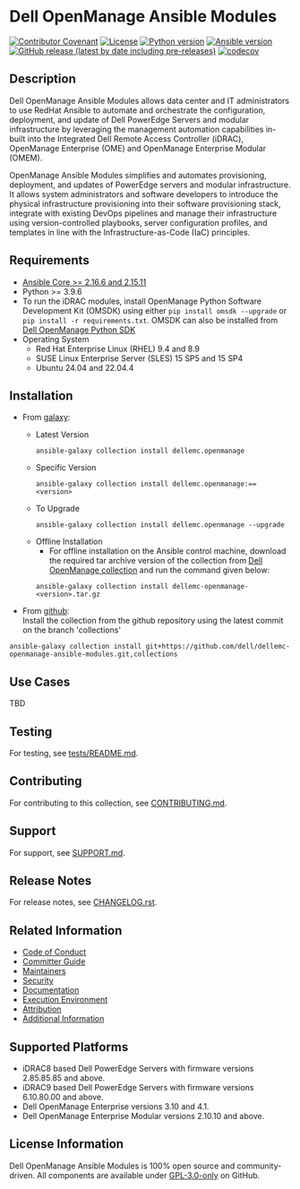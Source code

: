 # Dell OpenManage Ansible Modules

[![Contributor Covenant](https://img.shields.io/badge/Contributor%20Covenant-v2.1%20adopted-ff69b4.svg)](https://github.com/dell/dellemc-openmanage-ansible-modules/blob/collections/docs/CODE_OF_CONDUCT.md)
[![License](https://img.shields.io/github/license/dell/dellemc-openmanage-ansible-modules)](https://github.com/dell/dellemc-openmanage-ansible-modules/blob/collections/LICENSE)
[![Python version](https://img.shields.io/badge/python-3.9.6+-blue.svg)](https://www.python.org/downloads/)
[![Ansible version](https://img.shields.io/badge/ansible-2.15.6+-blue.svg)](https://pypi.org/project/ansible/)
[![GitHub release (latest by date including pre-releases)](https://img.shields.io/github/v/release/dell/dellemc-openmanage-ansible-modules?include_prereleases&label=latest&style=flat-square)](https://github.com/dell/dellemc-openmanage-ansible-modules/releases)
[![codecov](https://codecov.io/gh/dell/dellemc-openmanage-ansible-modules/branch/collections/graph/badge.svg)](https://app.codecov.io/gh/dell/dellemc-openmanage-ansible-modules)

## Description

Dell OpenManage Ansible Modules allows data center and IT administrators to use RedHat Ansible to automate and orchestrate the configuration, deployment, and update of Dell PowerEdge Servers and modular infrastructure by leveraging the management automation capabilities in-built into the Integrated Dell Remote Access Controller (iDRAC), OpenManage Enterprise (OME) and OpenManage Enterprise Modular (OMEM).

OpenManage Ansible Modules simplifies and automates provisioning, deployment, and updates of PowerEdge servers and modular infrastructure. It allows system administrators and software developers to introduce the physical infrastructure provisioning into their software provisioning stack, integrate with existing DevOps pipelines and manage their infrastructure using version-controlled playbooks, server configuration profiles, and templates in line with the Infrastructure-as-Code (IaC) principles.

## Requirements

  * [Ansible Core >= 2.16.6 and 2.15.11](https://github.com/ansible/ansible)
  * Python >= 3.9.6
  * To run the iDRAC modules, install OpenManage Python Software Development Kit (OMSDK) 
  using either ```pip install omsdk --upgrade``` or ```pip install -r requirements.txt```. 
  OMSDK can also be installed from [Dell OpenManage Python SDK](https://github.com/dell/omsdk)
  * Operating System
    * Red Hat Enterprise Linux (RHEL) 9.4 and 8.9
    * SUSE Linux Enterprise Server (SLES) 15 SP5 and 15 SP4
    * Ubuntu 24.04 and 22.04.4

## Installation

* From [galaxy](https://galaxy.ansible.com/dellemc/openmanage):
  * Latest Version
      ```
      ansible-galaxy collection install dellemc.openmanage
      ```
  * Specific Version
      ```
      ansible-galaxy collection install dellemc.openmanage:==<version>
      ```
  * To Upgrade
      ```
      ansible-galaxy collection install dellemc.openmanage --upgrade
      ```
  * Offline Installation
      * For offline installation on the Ansible control machine, download the required tar archive version of the collection from [Dell OpenManage collection](https://galaxy.ansible.com/dellemc/openmanage) and run the command given below:  
      ```
      ansible-galaxy collection install dellemc-openmanage-<version>.tar.gz
      ```

* From [github](https://github.com/dell/dellemc-openmanage-ansible-modules/tree/collections):  
Install the collection from the github repository using the latest commit on the branch 'collections'  
```
ansible-galaxy collection install git+https://github.com/dell/dellemc-openmanage-ansible-modules.git,collections
```

## Use Cases

TBD

## Testing

For testing, see [tests/README.md](https://github.com/dell/dellemc-openmanage-ansible-modules/blob/collections/tests/README.md).

## Contributing

For contributing to this collection, see [CONTRIBUTING.md](https://github.com/dell/dellemc-openmanage-ansible-modules/blob/collections/docs/CONTRIBUTING.md).

## Support

For support, see [SUPPORT.md](https://github.com/dell/dellemc-openmanage-ansible-modules/blob/collections/docs/SUPPORT.md).

## Release Notes

For release notes, see [CHANGELOG.rst](https://github.com/dell/dellemc-openmanage-ansible-modules/blob/collections/CHANGELOG.rst).

## Related Information

  * [Code of Conduct](https://github.com/dell/dellemc-openmanage-ansible-modules/blob/collections/docs/CODE_OF_CONDUCT.md)
  * [Committer Guide](https://github.com/dell/dellemc-openmanage-ansible-modules/blob/collections/docs/COMMITTER_GUIDE.md)
  * [Maintainers](https://github.com/dell/dellemc-openmanage-ansible-modules/blob/collections/docs/MAINTAINERS.md)
  * [Security](https://github.com/dell/dellemc-openmanage-ansible-modules/blob/collections/docs/SECURITY.md)
  * [Documentation](https://github.com/dell/dellemc-openmanage-ansible-modules/blob/collections/docs/DOCUMENTATION.md)
  * [Execution Environment](https://github.com/dell/dellemc-openmanage-ansible-modules/blob/collections/docs/EXECUTION_ENVIRONMENT.md)
  * [Attribution](https://github.com/dell/dellemc-openmanage-ansible-modules/blob/collections/docs/ATTRIBUTION.md)
  * [Additional Information](https://github.com/dell/dellemc-openmanage-ansible-modules/blob/collections/docs/ADDITIONAL_INFORMATION.md)

## Supported Platforms
  * iDRAC8 based Dell PowerEdge Servers with firmware versions 2.85.85.85 and above.
  * iDRAC9 based Dell PowerEdge Servers with firmware versions 6.10.80.00 and above.
  * Dell OpenManage Enterprise versions 3.10 and 4.1.
  * Dell OpenManage Enterprise Modular versions 2.10.10 and above.

## License Information
Dell OpenManage Ansible Modules is 100% open source and community-driven. All components are available under [GPL-3.0-only](https://www.gnu.org/licenses/gpl-3.0.html) on GitHub.
